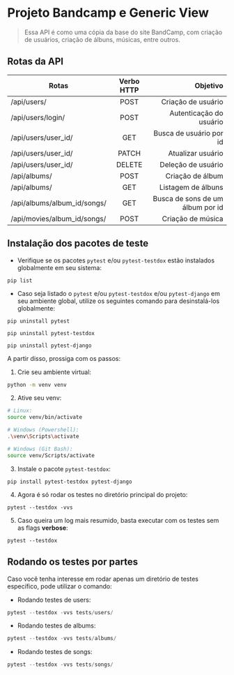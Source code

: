 # Projeto Bandcamp e Generic View
> Essa API é como uma cópia da base do site BandCamp, com criação de usuários, criação de álbuns, músicas, entre outros.

## Rotas da API

| Rotas | Verbo HTTP | Objetivo|
| ------- |:-----------:|--------:|
|/api/users/ | POST | Criação de usuário
|/api/users/login/ | POST | Autenticação do usuário
|/api/users/user_id/ | GET | Busca de usuário por id
|/api/users/user_id/ | PATCH | Atualizar usuário
|/api/users/user_id/ | DELETE | Deleção de usuário
|/api/albums/ | POST | Criação de álbum
|/api/albums/ | GET | Listagem de álbuns
|/api/albums/album_id/songs/ | GET | Busca de sons de um álbum por id
|/api/movies/album_id/songs/ | POST | Criação de música

## Instalação dos pacotes de teste

- Verifique se os pacotes `pytest` e/ou `pytest-testdox` estão instalados globalmente em seu sistema:
```shell
pip list
```
- Caso seja listado o `pytest` e/ou `pytest-testdox` e/ou `pytest-django` em seu ambiente global, utilize os seguintes comando para desinstalá-los globalmente:
```shell
pip uninstall pytest
```

```shell
pip uninstall pytest-testdox
```

```shell
pip uninstall pytest-django
```

A partir disso, prossiga com os passos:

1. Crie seu ambiente virtual:
```bash
python -m venv venv
```

2. Ative seu venv:
```bash
# Linux:
source venv/bin/activate

# Windows (Powershell):
.\venv\Scripts\activate

# Windows (Git Bash):
source venv/Scripts/activate
```

3. Instale o pacote `pytest-testdox`:
```shell
pip install pytest-testdox pytest-django
```


4. Agora é só rodar os testes no diretório principal do projeto:
```shell
pytest --testdox -vvs
```

5. Caso queira um log mais resumido, basta executar com os testes sem as flags **verbose**:
```shell
pytest --testdox
```

## Rodando os testes por partes

Caso você tenha interesse em rodar apenas um diretório de testes específico, pode utilizar o comando:

- Rodando testes de users:
```python
pytest --testdox -vvs tests/users/
```

- Rodando testes de albums:
```python
pytest --testdox -vvs tests/albums/
```

- Rodando testes de songs:
```python
pytest --testdox -vvs tests/songs/
```